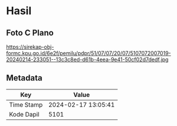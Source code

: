 # Hasil

## Foto C Plano

https://sirekap-obj-formc.kpu.go.id/6e2f/pemilu/pdpr/51/07/07/20/07/5107072007019-20240214-233051--13c3c8ed-d61b-4eea-9e41-50cf02d7dedf.jpg


## Metadata

| Key        | Value               |
| ---------- | ------------------- |
| Time Stamp | 2024-02-17 13:05:41 |
| Kode Dapil | 5101                |




